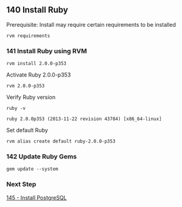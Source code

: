 ## 140 Install Ruby

Prerequisite: Install may require certain requirements to be installed

```
rvm requirements
```

### 141 Install Ruby using RVM

```
rvm install 2.0.0-p353
```

Activate Ruby 2.0.0-p353

```
rvm 2.0.0-p353
```

Verify Ruby version

```
ruby -v
```

```console
ruby 2.0.0p353 (2013-11-22 revision 43784) [x86_64-linux]
```

Set default Ruby

```
rvm alias create default ruby-2.0.0-p353
```

### 142 Update Ruby Gems

```
gem update --system
```

### Next Step

[145 - Install PostgreSQL](https://github.com/sleepepi/sleepepi/tree/master/virtual-machines/145-install-postgresql.md)
